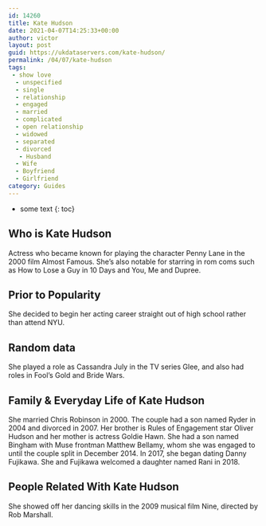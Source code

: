 ```yaml
---
id: 14260
title: Kate Hudson
date: 2021-04-07T14:25:33+00:00
author: victor
layout: post
guid: https://ukdataservers.com/kate-hudson/
permalink: /04/07/kate-hudson
tags:
 - show love
  - unspecified
  - single
  - relationship
  - engaged
  - married
  - complicated
  - open relationship
  - widowed
  - separated
  - divorced
   - Husband
  - Wife
  - Boyfriend
  - Girlfriend
category: Guides
---
```


* some text
{: toc}


## Who is Kate Hudson



Actress who became known for playing the character Penny Lane in the 2000 film Almost Famous. She&#8217;s also notable for starring in rom coms such as How to Lose a Guy in 10 Days and You, Me and Dupree. 

                
                
                
## Prior to Popularity



She decided to begin her acting career straight out of high school rather than attend NYU. 

                
                
                
## Random data



She played a role as Cassandra July in the TV series Glee, and also had roles in Fool&#8217;s Gold and Bride Wars. 

                
                
                
## Family & Everyday Life of Kate Hudson



She married Chris Robinson in 2000. The couple had a son named Ryder in 2004 and divorced in 2007. Her brother is Rules of Engagement star Oliver Hudson and her mother is actress Goldie Hawn. She had a son named Bingham with Muse frontman Matthew Bellamy, whom she was engaged to until the couple split in December 2014. In 2017, she began dating Danny Fujikawa. She and Fujikawa welcomed a daughter named Rani in 2018. 

                
                
                
## People Related With Kate Hudson



She showed off her dancing skills in the 2009 musical film Nine, directed by Rob Marshall. 

                
              
            
          
          
          